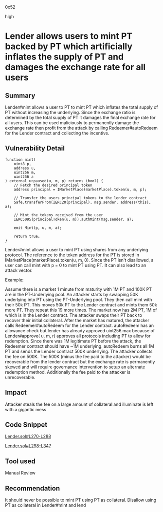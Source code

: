0x52

high

# Lender allows users to mint PT backed by PT which artificially inflates the supply of PT and damages the exchange rate for all users

## Summary

Lender#mint allows a user to PT to mint PT which inflates the total supply of PT without increasing the underlying. Since the exchange ratio is determined by the total supply of PT it damages the final exchange rate for all users. This can be used maliciously to permanently damage the exchange rate then profit from the attack by calling Redeemer#autoRedeem for the Lender contract and collecting the incentive.

## Vulnerability Detail

    function mint(
        uint8 p,
        address u,
        uint256 m,
        uint256 a
    ) external unpaused(u, m, p) returns (bool) {
        // Fetch the desired principal token
        address principal = IMarketPlace(marketPlace).token(u, m, p);

        // Transfer the users principal tokens to the lender contract
        Safe.transferFrom(IERC20(principal), msg.sender, address(this), a);

        // Mint the tokens received from the user
        IERC5095(principalToken(u, m)).authMint(msg.sender, a);

        emit Mint(p, u, m, a);

        return true;
    }

Lender#mint allows a user to mint PT using shares from any underlying protocol. The reference to the token address for the PT is stored in IMarketPlace(marketPlace).token(u, m, 0). Since the PT isn't disallowed, a user can call mint with p = 0 to mint PT using PT. It can also lead to an attack vector.

Example:

Assume there is a market 1 minute from maturity with 1M PT and 100K PT are in the PT-Underlying pool. An attacker starts by swapping 50K underlying into PT using the PT-Underlying pool. They then call mint with their 50k PT. This moves 50k PT to the Lender contract and mints them 50k more PT. They repeat this 19 more times. The market now has 2M PT, 1M of which is in the Lender contract. The attacker swaps their PT back to recover their initial collateral. After the market has matured, the attacker calls Redeemer#autoRedeem for the Lender contract. autoRedeem has an allowance check but lender has already approved uint256.max because of Lender#approve( u, m, r) approves all protocols including PT to allow for redemption. Since there was 1M legitimate PT before the attack, the Redeemer contract should have ~1M underlying. autoRedeem burns all 1M PT and sends the Lender contract 500K underlying. The attacker collects the fee on 500K. The 500K (minus the fee paid to the attacker) would be recoverable from the lender contract but the exchange rate is permanently skewed and will require governance intervention to setup an alternate redemption method. Additionally the fee paid to the attacker is unrecoverable.

## Impact

Attacker steals the fee on a large amount of collateral and illuminate is left with a gigantic mess

## Code Snippet

[Lender.sol#L270-L288](https://github.com/sherlock-audit/2022-10-illuminate/blob/main/src/Lender.sol#L270-L288)

[Lender.sol#L298-L347](https://github.com/sherlock-audit/2022-10-illuminate/blob/main/src/Lender.sol#L298-L347)

## Tool used

Manual Review

## Recommendation

It should never be possible to mint PT using PT as collateral. Disallow using PT as collateral in Lender#mint and lend
